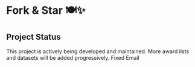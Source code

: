 # Fork & Star 🍽️✨
## Project Status

This project is actively being developed and maintained. More award lists and datasets will be added progressively. Fixed Email

